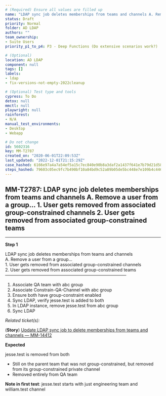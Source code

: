 ```yaml
---
# (Required) Ensure all values are filled up
name: "LDAP sync job deletes memberships from teams and channels A. Remove a user from a group...  1. User gets removed from associated group-constrained channels  2. User gets removed from associated group-constrained teams"
status: Draft
priority: Normal
folder: AD LDAP
authors: ""
team_ownership: 
- Suite Users
priority_p1_to_p4: P3 - Deep Functions (Do extensive scenarios work?)

# (Optional)
location: AD LDAP
component: null
tags: []
labels: 
- ldap
- fix-versions-not-empty-2022cleanup

# (Optional) Test type and tools
cypress: To Do
detox: null
mmctl: null
playwright: null
rainforest: 
- N/A
manual_test_environments: 
- Desktop
- Webapp

# Do not change
id: 5602316
key: MM-T2787
created_on: "2020-06-01T22:09:53Z"
last_updated: "2022-12-01T21:15:29Z"
case_hashed: 6166e97a4a7a54ef5a15c7ec840e90b8a3daf2a1437f641e7b79d21d58d85d95862d5d1052d1067bf91348707b6af8c6
steps_hashed: 79603c05ec9fc7b490bf10a84bd9c52a89b05de5bc448e7e109b4c446a523aada632b422de4874e2fb60a2ccb6aeccea
---
```


<!-- (Auto-generated) Based on frontmatter's "key" and "name" -->

## MM-T2787: LDAP sync job deletes memberships from teams and channels A. Remove a user from a group... 1. User gets removed from associated group-constrained channels 2. User gets removed from associated group-constrained teams

---

**Step 1**

LDAP sync job deletes memberships from teams and channels\
A. Remove a user from a group...\
1\. User gets removed from associated group-constrained channels\
2\. User gets removed from associated group-constrained teams\
————————————————————————————

1. Associate QA team with abc group
2. Associate Constrain-QA-Channel with abc group
3. Ensure both have group-constraint enabled
4. Sync LDAP, verify jesse.test is added to both
5. In LDAP instance, remove jesse.test from abc group
6. Sync LDAP

_Related ticket(s):_

(**Story**) [Update LDAP sync job to delete memberships from teams and channels — MM-14412](https://mattermost.atlassian.net/browse/MM-14422)

**Expected**

jesse.test is removed from both

- Still on the parent team that was not group-constrained, but removed from its group-constrained private channel
- Removed entirely from QA team

**Note in first test**: jesse.test starts with just engineering team and william.test channel
